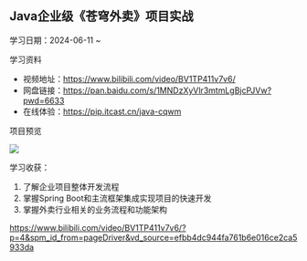 
## Java企业级《苍穹外卖》项目实战

学习日期：2024-06-11 ~

学习资料

- 视频地址：https://www.bilibili.com/video/BV1TP411v7v6/
- 网盘链接：https://pan.baidu.com/s/1MNDzXyVlr3mtmLgBjcPJVw?pwd=6633
- 在线体验：https://pip.itcast.cn/java-cqwm

项目预览

![](https://mouday.github.io/img/2024/06/11/d4nobde.png)


学习收获：

1. 了解企业项目整体开发流程
2. 掌握Spring Boot和主流框架集成实现项目的快速开发
3. 掌握外卖行业相关的业务流程和功能架构



https://www.bilibili.com/video/BV1TP411v7v6/?p=4&spm_id_from=pageDriver&vd_source=efbb4dc944fa761b6e016ce2ca5933da
